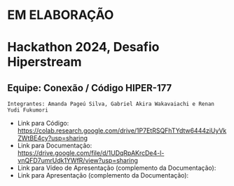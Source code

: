 # EM ELABORAÇÃO

# Hackathon 2024, Desafio Hiperstream
## Equipe: Conexão / Código HIPER-177
`Integrantes: Amanda Pageú Silva, Gabriel Akira Wakavaiachi e Renan Yudi Fukumori`
             
- Link para Código: https://colab.research.google.com/drive/1P7EtRSQFhTYdtw6444ziUyVkZWtBE4cy?usp=sharing
- Link para Documentação: https://drive.google.com/file/d/1UDqRpAKrcDe4-l-vnQFD7umrUdk1YWfR/view?usp=sharing
- Link para Vídeo de Apresentação (complemento da Documentação):
- Link para Apresentação (complemento da Documentação):
